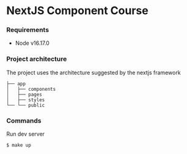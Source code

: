# NextJS Component Course

### Requirements
* Node v16.17.0

### Project architecture
The project uses the architecture suggested by the nextjs framework

~~~~shell
├── app
│   ├── components 
│   ├── pages
│   ├── styles
└── └── public
~~~~

### Commands
Run dev server
~~~~shell
$ make up
~~~~